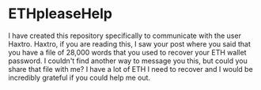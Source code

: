 # ETHpleaseHelp

I have created this repository specifically to communicate with the user Haxtro. Haxtro, if you are reading this,
I saw your post where you said that you have a file of 28,000 words that you used to recover your ETH wallet password.
I couldn't find another way to message you this, but could you share that file with me? I have a lot of ETH I need to
recover and I would be incredibly grateful if you could help me out.
